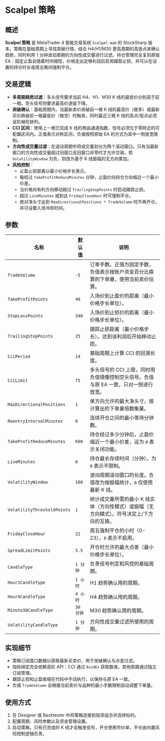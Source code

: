 # Scalpel 策略

## 概述
**Scalpel 策略** 是 MetaTrader 4 智能交易系统 `Scalpel.mq4` 的 StockSharp 版本。策略在基础周期上寻找突破行情，结合 H4/H1/M30 更高周期的高低点来确认趋势，同时利用 1 分钟波动周期的方向性成交量进行过滤。持仓管理完全复刻原版 EA：固定止盈会随着时间缩短，价格走出足够利润后启用跟踪止损，并可以在设置的持仓时长或周五晚间强制平仓。

## 交易逻辑
- **多周期趋势过滤**：多头信号要求当前 H4、H1、M30 K 线的最低价分别高于前一根。空头信号则要求最高价逐级下降。
- **突破确认**：基础周期内，当最新卖价突破前一根 K 线的最高价（做多）或最新买价跌破前一根最低价（做空）时触发，同时最近三根 K 线的高点/低点必须呈阶梯形排列。
- **CCI 区间**：使用上一根已完成 K 线的商品通道指数，信号必须位于零附近的可配置区间内。正值表示对称区间，负值按照原始 EA 的方式为其中一侧放宽限制。
- **方向性成交量过滤**：在波动周期中将成交量划分为两个滚动窗口。只有当最新窗口的方向性成交量超过旧窗口且旧窗口非零时才允许交易。若 `VolatilityWindow` 为负，则改为基于 K 线振幅的无方向累加。
- **风险控制**：
  - 止盈止损距离以最小价格步长表示。
  - 每经过 `TakeProfitReduceMinutes` 分钟，止盈价向持仓方向缩近一个最小价差。
  - 当价格向有利方向移动超过 `TrailingStopPoints` 时启动跟踪止损。
  - 超过 `LiveMinutes` 或到达 `FridayCloseHour` 时可强制平仓。
  - 绝对净头寸达到 `MaxDirectionalPositions * TradeVolume` 时不再开仓，并可设置入场冷却时间。

## 参数
| 名称 | 默认值 | 说明 |
| --- | --- | --- |
| `TradeVolume` | `-5` | 订单手数。正值为固定手数，负值表示按账户资金百分比换算的下单量，使用当前卖价估算。 |
| `TakeProfitPoints` | `40` | 入场价到止盈价的距离（最小价格步长单位）。 |
| `StopLossPoints` | `340` | 入场价到止损价的距离（最小价格步长单位）。 |
| `TrailingStopPoints` | `25` | 跟踪止损距离（最小价格步长）。达到该利润后开始移动止损。 |
| `CciPeriod` | `14` | 基础周期上计算 CCI 的回溯长度。 |
| `CciLimit` | `75` | 多头信号的 CCI 上限，同时用负值镜像控制空头信号。负值与原 EA 一致，只对一侧进行放宽。 |
| `MaxDirectionalPositions` | `1` | 单方向允许的最大净头寸，按计算出的下单量倍数衡量。 |
| `ReentryIntervalMinutes` | `0` | 连续开仓之间的最小等待分钟数。 |
| `TakeProfitReduceMinutes` | `600` | 持仓经过多少分钟后，止盈价缩近一个最小价差，设为 `0` 表示关闭功能。 |
| `LiveMinutes` | `0` | 持仓最长存续时间（分钟）。为 `0` 表示不限制。 |
| `VolatilityWindow` | `100` | 波动周期滚动窗口的长度。负值改为按振幅统计，`0` 仅使用最新 K 线。 |
| `VolatilityThresholdPoints` | `1` | 统计成交量所需的最小 K 线实体（方向性模式）或振幅（无方向模式）。符号决定上/下方向的互换。 |
| `FridayCloseHour` | `22` | 周五强制平仓的小时（0-23），`0` 表示不启用。 |
| `SpreadLimitPoints` | `5.5` | 开仓时允许的最大点差（最小价格步长单位）。 |
| `CandleType` | `1 分钟` | 负责信号判定和风控的基础周期。 |
| `Hour1CandleType` | `1 小时` | H1 趋势确认用的周期。 |
| `Hour4CandleType` | `4 小时` | H4 趋势确认用的周期。 |
| `Minute30CandleType` | `30 分钟` | M30 趋势确认用的周期。 |
| `VolatilityCandleType` | `1 分钟` | 方向性成交量过滤所使用的周期。 |

## 实现细节
- 策略订阅盘口数据以获取最新买卖价，用于突破确认与点差过滤。
- 指标绑定完全依赖高阶 API：CCI 通过 `BindEx` 获取数值，其他周期通过独立订阅管理。
- 跟踪止损和止盈收缩在代码中手动执行，以保持与原 EA 一致。
- 负值 `TradeVolume` 会根据当前卖价与品种的最小手数限制自动调整下单量。

## 使用方式
1. 在 Designer 或 Backtester 中将策略连接到投资组合并选择标的。
2. 配置周期、风险参数以及资金管理设置。
3. 启动策略。只有已完成的 K 线才会触发信号，开仓使用市价单，平仓由内置风险控制逻辑负责。
